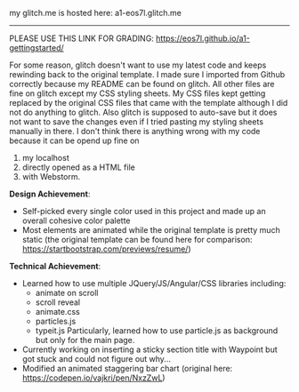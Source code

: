 my glitch.me is hosted here: a1-eos7l.glitch.me

---
PLEASE USE THIS LINK FOR GRADING:
https://eos7l.github.io/a1-gettingstarted/


For some reason, glitch doesn't want to use my latest code and keeps rewinding back to the original template. I made sure I imported from Github correctly because my README can be found on glitch. All other files are fine on glitch except my CSS styling sheets. My CSS files kept getting replaced by the original CSS files that came with the template although I did not do anything to glitch. Also glitch is supposed to auto-save but it does not want to save the changes even if I tried pasting my styling sheets manually in there. I don't think there is anything wrong with my code because it can be opend up fine on 
1) my localhost 
2) directly opened as a HTML file 
3) with Webstorm. 




__Design Achievement__:
- Self-picked every single color used in this project and made up an overall cohesive color palette
- Most elements are animated while the original template is pretty much static (the original template can be found here for comparison: https://startbootstrap.com/previews/resume/)


__Technical Achievement__:
- Learned how to use multiple JQuery/JS/Angular/CSS libraries including: 
  - animate on scroll
  - scroll reveal
  - animate.css
  - particles.js
  - typeit.js 
  Particularly, learned how to use particle.js as background but only for the main page. 
- Currently working on inserting a sticky section title with Waypoint but got stuck and could not figure out why... 
- Modified an animated staggering bar chart (original here: https://codepen.io/vajkri/pen/NxzZwL)


